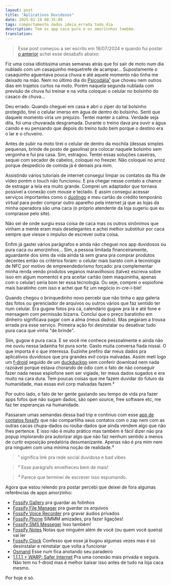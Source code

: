 ```yaml
---
layout: post
title: "Aplicativos Duvidosos"
date: 2025-02-18 08:35:09
tags: comportamento dados ideia_errada todo_dia 
description: Tem os app caca pura e os amorzinhos também.
translation:
---
```


> Esse post começou a ser escrito em 18/07/2024 e quando fui postar [o anterior](https://www.craftermath.com.br/2025/02/Meu-amigo-Briga/) achei esse desabafo abaixo:

Fiz uma coisa idiotíssima umas semanas atrás que foi sair de moto num dia nublado com um casaquinho mequetrefe de acampar... Supostamente o casaquinho aguentava pouca chuva e até aquele momento não tinha me deixado na mão. Nem no último dia do [Psicodália¹](https://www.instagram.com/psicodaliafestival) que choveu nem outros dias em trajetos curtos na moto. Porém naquela segunda nublada com previsão de chuva fui treinar e na volta coloquei o celular no bolsinho do casaco de chuva...  

Deu errado. Quando cheguei em casa e abri o ziper do tal bolsinho protegido, tirei o celular imerso em água de dentro do bolsinho. Senti que daquele momento viria um prejuizo. Tentei manter a calma. Verdade seja dita, foi uma chuvarada desgramada. Durante o treino dava pra ouvir a água caindo e eu pensando que depois do treino tudo bem porque o destino era o lar e o chuveiro.   

Antes de subir na moto tirei o celular de dentro da mochila (dessas simples pequenas, brinde de posto de gasolina) pra colocar naquele bolsinho sem vergonha e fui pra casa. Sim, estragou. Tentei essas soluções caseiras, sequei com secador de cabelos, coloquei no freezer. Não coloquei no arroz porque despedício de comida já é demais pra mim.   

Assistindo vários tutoriais de internet consegui limpar os contatos da fita de vídeo porém o touch não funcionou. E pra chegar nesse contato a chance de estragar a tela era muito grande. Comprei um adaptador que tornava possível a conexão com mouse e teclado. E assim consegui acessar serviços importantes como o [duolingo](https://www.duolingo.com/profile/Caoticarol) e meu cartão de crédito temporário virtual para poder comprar outro aparelho pela internet já que as lojas da minha operadora são uma caca (o próprio atendente da loja sugeriu que eu comprasse pelo site).   

Não sei de onde surgiu essa coisa de caca mas os outros sinônimos que vinham a mente eram mais deselegantes e achei melhor substituir por caca sempre que viesse o impulso de escrever outra coisa.   

Enfim já gastei vários parágrafos e ainda não cheguei nos app duvidosos ou pura caca ou amorzinhos... Sim, a pessoa limitada financeiramente, aguardante dos sims da vida ainda tá sem grana pra comprar produtos decentes então os critérios foram: o celular mais barato com a tecnologia de NFC por motivo de empreendedorismo forçado: pra complementar minha renda vendo produtos veganos maravilhosos (talvez escreva sobre isso em algum momento) e pra aceitar cartão (sem maquininha, apenas com o celular) seria bom ter essa tecnologia. Ou seje, comprei o espiofone mais baratinho com isso e achei que fiz um negócio in-cre-i-ble!   

Quando chegou o brinquedinho novo percebi que não tinha o app galeria das fotos ou gerenciador de arquivos ou outros vários que faz sentido ter num celular. Era gugow fotos pra cá, calendário gugow pra lá e até fone e mensagem com permissão bizarra. Concluí que o preço baratinho em dinheiro significava pagar com a alma (meus dados). Mas pegaram a trouxa errada pra esse serviço. Primeira ação foi desinstalar ou desativar tudo pura caca que vinha "de brinde".    
 
Sim, gugow é pura caca. E se você me conhece pessoalmente e ainda não me ouviu nessa ladainha foi pura sorte. Gasto muita conversa fiada nissaí. O que importa é o que interessa. Euzinhe prefiro dar meus dados pra aplicativos duvidosos que pra grandes evil corps malvadas. Assim meti logo um [f-droid](https://f-droid.org/) seguido de um [duckduckgo](https://f-droid.org/en/packages/com.duckduckgo.mobile.android/) sem conferir download nem nada razoável porque estava chorando de ódio com o fato de não conseguir fazer nada nesse espiofone sem ser vigiade, ter meus dados sugados e era muito na cara dura. Tem poucas coisas que me fazem duvidar do futuro da humanidade, mas essas evil corp malvadas fazem.²   

Por outro lado, o fato de ter gente gastando seu tempo de vida pra fazer apps fofos que não sugam dados, são open source, free software etc, me faz ter esperanças na humanidade.  

Passaram umas semandas dessa bad trip e continuo com esse [app de contatos fossify](https://f-droid.org/en/packages/org.fossify.contacts/) que não compartilha seus contatos com o zap nem com as outras cacas chupa-dados ou rouba-dados que ainda vendem algo que não lhes pertence. E isso não é muito prático mas também é fácil dizer não pra popup implorando pra autorizar algo que não faz nenhum sentido a menos de curtir exposição predatória desumanizante. Apenas não é pra mim nem pra ninguém com uma mínima noção de realidade.³  

> ¹  significa link pra rede social duvidosa e bad vibes   

> ²  Esse parágrafo envelheceu bem de mais!  

> ³  Parece que terminei de escrever isso espumando.  

Agora que estou relendo pra postar percebi que deixei de fora algumas referências de apps amorzinho:  

+ [Fossify Gallery](https://f-droid.org/en/packages/org.fossify.gallery) pra guardar as fotinhos
+ [Fossify File Manager](https://f-droid.org/en/packages/org.fossify.filemanager) pra guardar os arquivos
+ [Fossify Voice Recorder](https://f-droid.org/en/packages/org.fossify.voicerecorder) pra gravar áudios privados
+ [Fossify Phone](https://f-droid.org/en/packages/org.fossify.phone) SIMMM amizades, pra fazer ligações!
+ [Fossify SMS Messeger](https://f-droid.org/en/packages/org.fossify.messages) Isso também!
+ [Fossify Notes](https://f-droid.org/en/packages/org.fossify.notes) Notas que ninguém além de você (ou quem você queira) vai ler
+ [Fossify Clock](https://f-droid.org/en/packages/org.fossify.clock) Confesso que esse já bugou algumas vezes mas é só desinstalar e reinstalar que volta a funcionar
+ [Osmand](https://f-droid.org/en/packages/net.osmand.plus/) Esse num fica anotando seu paradeiro
+ [1.1.1.1 + WARP: Safer Internet](https://play.google.com/store/apps/details?id=com.cloudflare.onedotonedotonedotone) Pra uma conexão mais privada e segura. Não tem no f-droid mas é melhor baixar isso antes de tudo na loja caca mesmo.   

Por hoje é só.